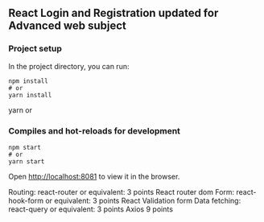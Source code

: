 ## React Login and Registration updated for Advanced web subject


### Project setup

In the project directory, you can run:

```
npm install
# or
yarn install
```
yarn
or

### Compiles and hot-reloads for development

```
npm start
# or
yarn start
```

Open [http://localhost:8081](http://localhost:3000) to view it in the browser.

Routing: react-router or equivalent: 3 points React router dom
Form: react-hook-form or equivalent: 3 points React Validation form
Data fetching: react-query or equivalent: 3 points Axios
9 points
